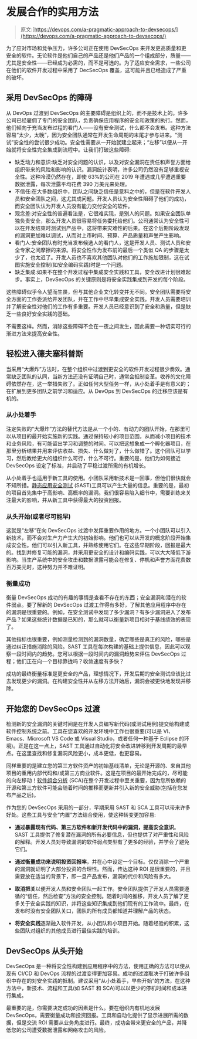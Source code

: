 # 发展合作的实用方法

> 原文:[https://devops.com/a-pragmatic-approach-to-devsecops/](https://devops.com/a-pragmatic-approach-to-devsecops/)

为了应对市场和竞争压力，许多公司正在使用 DevSecOps 来开发更高质量和更安全的软件。无论软件是他们自己的产品还是他们产品的一个组成部分，质量——尤其是安全性——已经成为必需的，而不是可选的。为了适应安全需求，一些公司在他们的软件开发过程中采用了 DecSecOps 覆盖，这可能并且已经造成了严重的破坏。

## 采用 DevSecOps 的障碍

从 DevOps 过渡到 DevSecOps 的主要障碍是组织上的，而不是技术上的。许多公司已经雇佣了专门的安全团队，负责确保应用程序的安全和政策的执行。然而，他们倾向于充当发布过程的看门人——没有安全测试，什么都不会发布。这种方法容易“太少，太晚”，因为安全团队通常在开发生命周期的末尾才参与进来。“测试”安全性的尝试很少成功。安全性需要从一开始就建立起来；“左移”以便从一开始就将安全性完全集成到流程中。让我们打破这些障碍:

*   缺乏动力和意识:缺乏对安全问题的认识，以及对安全漏洞在责任和声誉方面给组织带来的风险和影响的认识。漏洞统计表明，许多公司仍然没有足够重视安全性。这种冷漠仍然存在，即使 63%的公司在 2019 年遭遇或几乎遭遇重要数据泄露，每次泄露平均花费 390 万美元来处理。
*   不信任:在大多数组织中，团队之间缺乏信任是意料之中的，但是在软件开发人员和安全团队之间，这尤其成问题。开发人员认为安全性阻碍了他们的成功，而安全团队认为开发人员没有能力交付安全的软件。
*   观念差:对安全性的普遍看法是，它很难实现，是别人的问题。如果安全团队单独负责安全，那么开发人员很容易将任务委托给他们。公司通常认为安全性可以在开发结束时测试到产品中，这将带来灾难性的后果。在这个后期阶段发现的漏洞更加难以调试，从而对上市时间、预算、产品质量和声誉产生影响。
*   看门人:安全团队有时充当发布候选人的看门人，这是开发人员、测试人员和安全专家之间摩擦的来源。将安全性作为发布前的最后一个类似 QA 的步骤是太少了，也太迟了。开发人员也不喜欢其他团队对他们的工作施加限制，这在试图实施安全控制(如安全编码实践)时是一个问题。
*   缺乏集成:如果不在整个开发过程中集成安全实践和工具，安全改进计划很难起步。事实上，DevSecOps 的关键原则是将安全实践集成到开发的每个阶段。

这些障碍似乎令人望而生畏，但与其他企业文化转变并无不同。安全团队需要将安全方面的工作委派给开发团队，并在工作中尽早集成安全实践。开发人员需要培训并了解安全性对他们的工作有多重要。开发人员已经意识到了安全和质量，但是缺乏一些良好安全实践的基础。

不需要这样。然而，消除这些障碍不会在一夜之间发生，因此需要一种切实可行的渐进方法来提高安全性。

## 轻松进入德夫塞科普斯

当采用“大爆炸”方法时，在整个组织中过渡到更安全的软件开发过程很少奏效。通常缺乏团队的认同，当新方法还没有证明自己时，通常会抵制变革。收养的文化障碍依然存在，这一举措失败了。正如任何大型任务一样，从小处着手是有意义的；在扩展到更多团队之前学习和适应。从 DevOps 到 DevSecOps 的迁移应该是有机的。

### 从小处着手

注定失败的“大爆炸”方法的替代方法是从一个小的、有动力的团队开始，在那里可以从项目的最开始实施新的实践。通过保持较小的项目范围，从而减小项目的技术和业务风险，有可能留出学习和调整的时间。可以把这想象成一个孵化器项目，在那里分析结果并用来评估收益、损失、什么做对了，什么做错了。这个团队可以学习，然后教给更大的组织什么可行，什么不可行。重要的是，他们为如何接近 DevSecOps 设定了标准，并启动了平稳过渡所需的有机增长。

从小处着手也适用于新工具的使用。小团队采用新技术是一回事，但他们很快就会不知所措。[静态应用安全测试](https://devops.com/?s=SAST) (SAST)工具可以产生大量的信息。重要的是，最初的项目首先集中于高影响、高概率的漏洞。我们很容易陷入细节中，需要训练来关注最大的影响，并从新工具中获得最大的投资回报。

### 从头开始(或者尽可能早)

这就是“左移”在向 DevSecOps 过渡中发挥重要作用的地方。一个小团队可以引入新技术，而不会对生产力产生大的初始影响。他们也可以从开发的概念阶段开始集成安全性。他们可以引入新工具，并熟练使用它们。在这些早期阶段，回报是最大的。找到并修复可能的漏洞，并采用更安全的设计和编码实践，可以大大降低下游影响。当生产系统中的安全攻击和数据泄露可能会在修复、停机和声誉方面花费数百万美元时，这种努力并不难证明。

### 衡量成功

衡量 DevSecOps 成功的有趣的事情是查看不存在的东西；安全漏洞和潜在的软件弱点。要了解新的 DevSecOps 过渡工作得有多好，了解其他应用程序中存在的漏洞是很重要的。例如，在安全测试中发现了多少漏洞？有多少漏洞进入了发布产品？如果这些统计数据是已知的，那么就可以衡量新项目相对于基线绩效的表现了。

其他指标也很重要，例如测量检测到的漏洞数量，确定哪些是真正的风险，哪些是通过纠正措施消除的风险。SAST 工具在每次构建的基础上提供信息，因此可以观察一段时间内的趋势。您可以根据一段时间内的漏洞趋势来评估 DevSecOps 过程；他们正在向一个目标靠拢吗？收敛速度有多快？

成功的最终衡量标准是更安全的产品，理想情况下，开发后期的安全测试应该比过去发现更少的漏洞。在构建安全性并从左移方法开始后，漏洞会被更快地发现并移除。

## 开始您的 DevSecOps 过渡

检测新的安全漏洞的关键时间是在开发人员编写新代码(或测试用例)提交给构建或软件控制系统之前。工具在您喜欢的开发环境中工作也很重要(可以是 VI、Emacs、Microsoft VS Code 或 Visual Studio，或者任何一种基于 Eclipse 的环境)。正是在这一点上，SAST 工具通过自动化将安全改进转移到开发周期的最早点。在这里查找和修复漏洞风险更小，成本更低，也更容易。

同样重要的是建立您的第三方软件资产的初始基线清单，无论是开源的、来自其他项目的重用内部代码和/或第三方商业软件。这是在项目的最开始完成的，尽可能的向左移动！[软件组合分析](https://devops.com/?s=SCA) (SCA)在整个开发过程中至关重要，因为您所依赖的开源和第三方软件可能会随着时间的推移而更新并引入新的安全威胁(包括在您发布产品之后)。

作为您的 DevSecOps 采用的一部分，早期采用 SAST 和 SCA 工具可以带来许多好处。这些工具与安全“内置”方法结合使用，使这种转变更加容易:

*   **通过暴露现有代码、第三方软件和新开发代码中的漏洞，提高安全意识**。SAST 工具提供了修复潜在漏洞的所有必要信息，但也提供了对严重性和风险的解释。开发人员对导致漏洞的软件弱点类型有了更多的经验，并学会了避免它们。

*   **通过衡量成功来说明投资回报率**，并在心中设定一个目标。仅仅消除一个严重的漏洞就证明了大部分投资的合理性。然而，传达这种 ROI 是很重要的，并且需要放在适当的背景下，即一旦产品发布，漏洞的代价和风险有多大。

*   **取消把关**以便开发人员和安全团队一起工作。安全团队提供了开发人员需要遵循的“信任，然后检查”方法的安全控制。随着时间的推移，开发人员了解了更多关于安全实践的知识，并将这些知识集成到他们现有的工作流中。最终，在发布时没有安全团队关口，团队的所有成员都知道并理解产品的状态。

*   **将安全实践**逐渐融入软件开发，从小团队和小项目开始。随着经验的积累，这些团队对组织的其他成员进行最佳实践的培训。

## DevSecOps 从头开始

DevSecOps 是一种将安全性构建到应用程序中的方法，使用正确的方法可以使从现有 CI/CD 和 DevOps 流程的过渡变得更加容易。成功的过渡取决于打破许多组织中存在的对安全实践的抵制。建议采用“从小处着手，早些开始”的方法，在这种方法中，新技术、流程和工具(如 SAST 和 SCA)可以以更少的停机时间和成本进行集成。

最重要的是，你需要决定成功的因素是什么。要在组织内有机地发展 DevSecOps，需要衡量成功和投资回报。工具和自动化提供了显示进展所需的数据，但是交流 ROI 需要从业务角度进行。最终，成功会带来更安全的产品，并降低您的公司遭受数据泄露和网络攻击的风险。